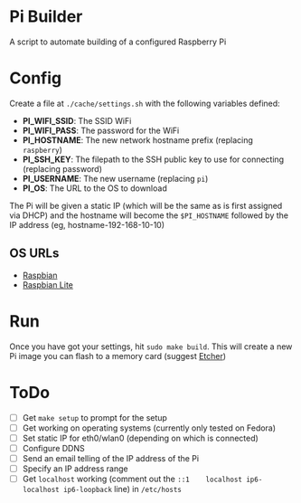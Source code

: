 # Pi Builder

A script to automate building of a configured Raspberry Pi

# Config

Create a file at `./cache/settings.sh` with the following variables defined:

- **PI_WIFI_SSID**: The SSID WiFi
- **PI_WIFI_PASS**: The password for the WiFi
- **PI_HOSTNAME**: The new network hostname prefix (replacing `raspberry`)
- **PI_SSH_KEY**: The filepath to the SSH public key to use for connecting (replacing password)
- **PI_USERNAME**: The new username (replacing `pi`)
- **PI_OS**: The URL to the OS to download

The Pi will be given a static IP (which will be the same as is first assigned
via DHCP) and the hostname will become the `$PI_HOSTNAME` followed by the IP
address (eg, hostname-192-168-10-10)

## OS URLs

- [Raspbian](https://downloads.raspberrypi.org/raspbian/images)
- [Raspbian Lite](https://downloads.raspberrypi.org/raspbian_lite/images)

# Run

Once you have got your settings, hit `sudo make build`. This will create
a new Pi image you can flash to a memory card (suggest
[Etcher](http://etcher.io))

# ToDo

- [ ] Get `make setup` to prompt for the setup
- [ ] Get working on operating systems (currently only tested on Fedora)
- [ ] Set static IP for eth0/wlan0 (depending on which is connected)
- [ ] Configure DDNS
- [ ] Send an email telling of the IP address of the Pi
- [ ] Specify an IP address range
- [ ] Get `localhost` working (comment out the `::1    localhost ip6-localhost ip6-loopback` line) in `/etc/hosts`
